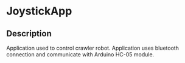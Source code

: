 # JoystickApp

## Description
Application used to control crawler robot. Application uses bluetooth connection and communicate with Arduino HC-05 module. 
